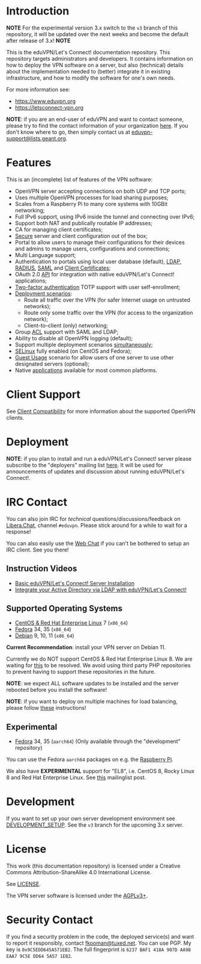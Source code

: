 # Introduction

**NOTE**
For the experimental version 3.x switch to the `v3` branch of this
repository, it will be updated over the next weeks and become the default after
release of 3.x!
**NOTE**

This is the eduVPN/Let's Connect! documentation repository. This repository 
targets administrators and developers. It contains information on how to deploy 
the VPN software on a server, but also (technical) details about the 
implementation needed to (better) integrate it in existing infrastructure, and 
how to modify the software for one's own needs.

For more information see:

- https://www.eduvpn.org
- https://letsconnect-vpn.org

**NOTE**: if you are an end-user of eduVPN and want to contact someone, please
try to find the contact information of your organization 
[here](https://status.eduvpn.org/). If you don't know where to go, then simply
contact us at 
[eduvpn-support@lists.geant.org](mailto:eduvpn-support@lists.geant.org).

# Features

This is an (incomplete) list of features of the VPN software:

- OpenVPN server accepting connections on both UDP and TCP ports;
- Uses multiple OpenVPN processes for load sharing purposes;
- Scales from a Raspberry Pi to many core systems with 10GBit networking;
- Full IPv6 support, using IPv6 inside the tunnel and connecting over IPv6;
- Support both NAT and publically routable IP addresses;
- CA for managing client certificates;
- [Secure](SECURITY.md) server and client configuration out of the box;
- Portal to allow users to manage their configurations for their 
  devices and admins to manage users, configurations and connections;
- Multi Language support;
- Authentication to portals using local user database (default), 
  [LDAP](LDAP.md), [RADIUS](RADIUS.md), [SAML](SAML.md) and 
  [Client Certificates](CLIENT_CERT_AUTH.md);
- OAuth 2.0 [API](API.md) for integration with native eduVPN/Let's Connect! 
  applications;
- [Two-factor authentication](2FA.md) TOTP support with user self-enrollment;
- [Deployment scenarios](PROFILE_CONFIG.md):
  - Route all traffic over the VPN (for safer Internet usage on untrusted 
    networks);
  - Route only some traffic over the VPN (for access to the organization 
    network);
  - Client-to-client (only) networking;
- Group [ACL](ACL.md) support with SAML and LDAP;
- Ability to disable all OpenVPN logging (default);
- Support multiple deployment scenarios [simultaneously](MULTI_PROFILE.md);
- [SELinux](SELINUX.md) fully enabled (on CentOS and Fedora);
- [Guest Usage](GUEST_USAGE.md) scenario for allow users of one server to use 
  other designated servers (optional);
- Native [applications](CLIENT_COMPAT.md) available for most common platforms.

# Client Support

See [Client Compatibility](CLIENT_COMPAT.md) for more information about the 
supported OpenVPN clients.

# Deployment

**NOTE**: if you plan to install and run a eduVPN/Let's Connect! server please 
subscribe to the "deployers" mailing list 
[here](https://list.surfnet.nl/mailman/listinfo/eduvpn-deploy). It will be used 
for announcements of updates and discussion about running 
eduVPN/Let's Connect!.

# IRC Contact

You can also join IRC for _technical_ questions/discussions/feedback on 
[Libera.Chat](https://libera.chat/), channel `#eduvpn`. Please stick around for 
a while to wait for a response!

You can also easily use the [Web Chat](https://web.libera.chat/#eduvpn) if you 
can't be bothered to setup an IRC client. See you there!

## Instruction Videos

- [Basic eduVPN/Let's Connect! Server Installation](https://www.youtube.com/watch?v=yBItHovq4AU)
- [Integrate your Active Directory via LDAP with eduVPN/Let's Connect!](https://www.youtube.com/watch?v=qwf0RZ8YK9A)

## Supported Operating Systems

- [CentOS & Red Hat Enterprise Linux](DEPLOY_CENTOS.md) 7 (`x86_64`)
- [Fedora](DEPLOY_FEDORA.md) 34, 35 (`x86_64`)
- [Debian](DEPLOY_DEBIAN.md) 9, 10, 11 (`x86_64`) 

**Current Recommendation**: install your VPN server on Debian 11.

Currently we do NOT support CentOS & Red Hat Enterprise Linux 8. We are waiting 
for [this](https://pagure.io/epel/issue/75) to be resolved. We avoid using 
third party PHP repositories to prevent having to support these repositories
in the future.

**NOTE**: we expect ALL software updates to be installed and the server 
rebooted before you install the software!

**NOTE**: if you want to deploy on multiple machines for load balancing, please 
follow [these](MULTI_NODE.md) instructions!

## Experimental

- [Fedora](DEPLOY_FEDORA.md) 34, 35 (`aarch64`) 
  (Only available through the "development" repository)

You can use the Fedora `aarch64` packages on e.g. the 
[Raspberry Pi](RASPBERRY_PI.md).

We also have **EXPERIMENTAL** support for "EL8", i.e. CentOS 8, Rocky Linux 8
and Red Hat Enterprise Linux. See 
[this](https://list.surfnet.nl/pipermail/eduvpn-deploy/2021-July/000343.html) 
mailinglist post.

# Development

If you want to set up your own server development environment see 
[DEVELOPMENT_SETUP](DEVELOPMENT_SETUP.md). See the `v3` branch for the 
upcoming 3.x server.

# License 

This work (this documentation repository) is licensed under a Creative Commons 
Attribution-ShareAlike 4.0 International License.

See [LICENSE](LICENSE).

The VPN server software is licensed under the 
[AGPLv3+](https://www.gnu.org/licenses/agpl-3.0.en.html).

# Security Contact

If you find a security problem in the code, the deployed service(s) and want to
report it responsibly, contact [fkooman@tuxed.net](mailto:fkooman@tuxed.net). 
You can use PGP. My key is `0x9C5EDD645A571EB2`. The full fingerprint is 
`6237 BAF1 418A 907D AA98  EAA7 9C5E DD64 5A57 1EB2`.

